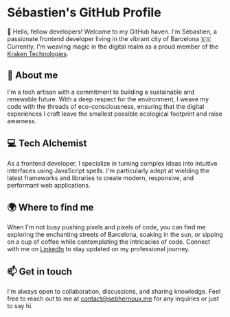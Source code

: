 # Sébastien's GitHub Profile

👋 Hello, fellow developers! Welcome to my GitHub haven. I'm Sébastien, a passionate frontend developer living in the vibrant city of Barcelona 🇪🇸   
Currently, I'm weaving magic in the digital realm as a proud member of the [Kraken Technologies](https://github.com/octoenergy).

## 🌱 About me

I'm a tech artisan with a commitment to building a sustainable and renewable future. With a deep respect for the environment, I weave my code with the threads of eco-consciousness, ensuring that the digital experiences I craft leave the smallest possible ecological footprint and raise awarness.

## 💻 Tech Alchemist

As a frontend developer, I specialize in turning complex ideas into intuitive interfaces using JavaScript spells. I'm particularly adept at wielding the latest frameworks and libraries to create modern, responsive, and performant web applications.

## 🌍 Where to find me

When I'm not busy pushing pixels and pixels of code, you can find me exploring the enchanting streets of Barcelona, soaking in the sun, or sipping on a cup of coffee while contemplating the intricacies of code. Connect with me on [LinkedIn](https://www.linkedin.com/in/s%C3%A9bastien-h-a03b6880) to stay updated on my professional journey.
<!--
## 🛠️ Current Arsenal

Here are some of the tools and technologies I wield in my quest to build extraordinary digital experiences:

- **Languages**: JavaScript
- **Frameworks**: React, Vue
- **Design Magic**: Figma
- **Version Control**: Git, GitHub
-->
## 📫 Get in touch

I'm always open to collaboration, discussions, and sharing knowledge. Feel free to reach out to me at [contact@sebhernoux.me](mailto:contact@sebhernoux.me) for any inquiries or just to say hi.

<!--
**Hashs7/Hashs7** is a ✨ _special_ ✨ repository because its `README.md` (this file) appears on your GitHub profile.

Here are some ideas to get you started:

- 🔭 I’m currently working on ...
- 🌱 I’m currently learning ...
- 👯 I’m looking to collaborate on ...
- 🤔 I’m looking for help with ...
- 💬 Ask me about ...
- 📫 How to reach me: ...
- 😄 Pronouns: ...
- ⚡ Fun fact: ...
-->
